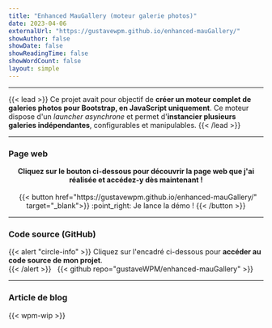 ```yaml
---
title: "Enhanced MauGallery (moteur galerie photos)"
date: 2023-04-06
externalUrl: "https://gustavewpm.github.io/enhanced-mauGallery/"
showAuthor: false
showDate: false
showReadingTime: false
showWordCount: false
layout: simple
---
```


---

{{< lead >}}
Ce projet avait pour objectif de **créer un moteur complet de galeries photos pour Bootstrap, en JavaScript uniquement**.
Ce moteur dispose d'un *launcher asynchrone* et permet d'**instancier plusieurs galeries indépendantes**, configurables et manipulables.
{{< /lead >}}

---

### Page web

<p align="center">
<strong>Cliquez sur le bouton ci-dessous pour découvrir la page web que j'ai réalisée et accédez-y dès maintenant !</strong><br /><br />
&nbsp;
{{< button href="https://gustavewpm.github.io/enhanced-mauGallery/" target="_blank">}}
:point_right: Je lance la démo !
{{< /button >}}
</p>

---

### Code source (GitHub)

{{< alert "circle-info" >}}
Cliquez sur l'encadré ci-dessous pour **accéder au code source de mon projet**.  
{{< /alert >}}
&nbsp;
{{< github repo="gustaveWPM/enhanced-mauGallery" >}}

---

### Article de blog

{{< wpm-wip >}}
